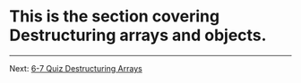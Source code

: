 # This is the section covering Destructuring arrays and objects.
- - -
Next: [6-7 Quiz Destructuring Arrays](./07-Quiz-Destructuring-Arrays.md)
